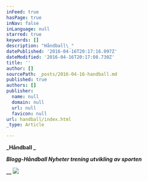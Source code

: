 ```yaml
---
inFeed: true
hasPage: true
inNav: false
inLanguage: null
starred: true
keywords: []
description: "Håndball\_"
datePublished: '2016-04-16T20:17:16.097Z'
dateModified: '2016-04-16T20:17:08.730Z'
title: ''
author: []
sourcePath: _posts/2016-04-16-handball.md
published: true
authors: []
publisher:
  name: null
  domain: null
  url: null
  favicon: null
url: handball/index.html
_type: Article

---
```

**_Håndball _**

**_Blogg-Håndball  Nyheter trening utvikling av sporten_**

**__**
![](https://the-grid-user-content.s3-us-west-2.amazonaws.com/f178c0c0-49db-462c-a0ef-abe84b226190.jpg)